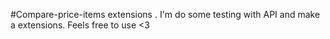 #Compare-price-items extensions .
I'm do some testing with API and make a extensions. Feels free to use <3
